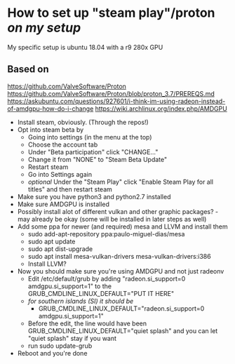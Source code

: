 # How to set up "steam play"/proton *on my setup*

My specific  setup is ubuntu 18.04 with a r9 280x GPU

## Based on
https://github.com/ValveSoftware/Proton
https://github.com/ValveSoftware/Proton/blob/proton_3.7/PREREQS.md
https://askubuntu.com/questions/927601/i-think-im-using-radeon-instead-of-amdgpu-how-do-i-change
https://wiki.archlinux.org/index.php/AMDGPU

* Install steam, obviously. (Through the repos!)
* Opt into steam beta by
    * Going into settings (in the menu at the top)
    * Choose the account tab
    * Under "Beta participation" click "CHANGE..."
    * Change it from "NONE" to "Steam Beta Update"
    * Restart steam
    * Go into Settings again
    * *optional* Under the "Steam Play" click "Enable Steam Play for all titles" and then restart steam
* Make sure you have python3 and python2.7 installed
* Make sure AMDGPU is installed
* Possibly install alot of different vulkan and other graphic packages? - may already be okay (some will be installed in later steps as well)
* Add some ppa for newer (and required) mesa and LLVM and install them
    * sudo add-apt-repository ppa:paulo-miguel-dias/mesa
    * sudo apt update
    * sudo apt dist-upgrade
    * sudo apt install mesa-vulkan-drivers mesa-vulkan-drivers:i386
    * Install LLVM? 
* Now you should make sure you're using AMDGPU and not just radeonv
    * Edit /etc/default/grub by adding "radeon.si_support=0 amdgpu.si_support=1" to the GRUB_CMDLINE_LINUX_DEFAULT="PUT IT HERE"
    * *for southern islands (SI) it should be* 
        * GRUB_CMDLINE_LINUX_DEFAULT="radeon.si_support=0 amdgpu.si_support=1"
    * Before the edit, the line would have been GRUB_CMDLINE_LINUX_DEFAULT="quiet splash" and you can let "quiet splash" stay if you want
    * run sudo update-grub
* Reboot and you're done
